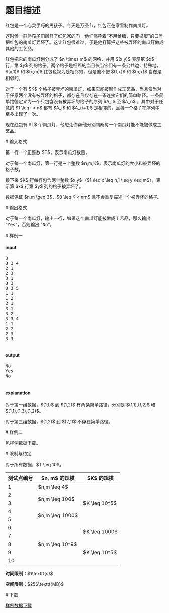 # 题目描述

<p>红包是一个心灵手巧的男孩子。今天是万圣节，红包正在家里制作南瓜灯。</p>
<p>这时候一群熊孩子们敲开了红包家的门，他们高呼着“不用给糖，只要捣蛋”的口号把红包的南瓜灯弄坏了。这让红包很难过，于是他打算把这些被弄坏的南瓜灯做成其他的工艺品。</p>
<p>红包把它的南瓜灯划分成了 $n \times m$ 的网格，并用 $(x,y)$ 表示第 $x$ 行，第 $y$ 列的格子。两个格子是相邻的当且仅当它们有一条公共边，特殊地， $(x,1)$ 和 $(x,m)$ 红包也视为是相邻的，但是他不把 $(1,x)$ 和 $(n,x)$ 当做是相邻的。</p>
<p>对于一个有 $K$ 个格子被弄坏的南瓜灯，如果它能被制作成工艺品，当且仅当对于任意两个没有被弄坏的格子，都存在且仅存在一条连接它们的简单路径。一条简单路径定义为一个只包含没有被弄坏的格子的序列 $A_1$ 至 $A_n$ ，其中对于任意的 $1 \leq i &lt; n$ 都有 $A_i$ 和 $A_{i+1}$ 是相邻的，且每一个格子在序列中至多出现了一次。</p>
<p>现在红包有 $T$ 个南瓜灯，他想让你帮他分别判断每一个南瓜灯能不能被做成工艺品。</p>
# 输入格式


<p>第一行一个正整数 $T$，表示南瓜灯数目。</p>
<p>对于每一个南瓜灯，第一行是三个整数 $n,m,K$，表示南瓜灯的大小和被弄坏的格子数。</p>
<p>接下来 $K$ 行每行包含两个整数 $x,y$（$1 \leq x \leq n,1 \leq y \leq m$），表示第 $x$ 行第 $y$ 列的格子被弄坏了。</p>
<p>数据保证 $n,m \geq 3$，$0 \leq K &lt; nm$ 且不会重复描述一个被弄坏的格子。</p>
# 输出格式


<p>对于每一个南瓜灯，输出一行，如果这个南瓜灯能被做成工艺品，那么输出 &#34;<samp>Yes</samp>&#34;，否则输出 &#34;<samp>No</samp>&#34;。</p>
# 样例一


<h4>input</h4>
<pre>3
3 3 4
2 1
2 3
3 1
3 3
3 3 5
1 1
1 2
2 1
3 1
3 2
3 3 4
1 1
2 2
2 3
3 3

</pre>

<h4>output</h4>
<pre>No
Yes
No

</pre>

<h4>explanation</h4>
<p>对于第一组数据，$(1,1)$ 到 $(1,2)$ 有两条简单路径，分别是 $(1,1),(1,2)$ 和 $(1,1),(1,3),(1,2)$。</p>
<p>对于第三组数据，$(1,2)$ 到 $(2,1)$ 不存在简单路径。</p>
# 样例二


<p>见样例数据下载。</p>
# 限制与约定


<p>对于所有数据，$T \leq 10$。</p>
<div class="table-responsive">
    <table class="table table-bordered table-text-center table-vertical-middle"><thead><tr><th>测试点编号</th><th>$n, m$ 的规模</th><th>$K$ 的规模</th></tr></thead><tbody><tr><td>1</td><td>$n,m \leq 4$</td><td rowspan="5">$K \leq 10^5$</td></tr><tr><td>2</td><td rowspan="2">$n,m \leq 100$</td></tr><tr><td>3</td></tr><tr><td>4</td><td rowspan="2">$n,m \leq 1000$</td></tr><tr><td>5</td></tr><tr><td>6</td><td rowspan="5">$n,m \leq 10^9$</td><td rowspan="2">$K \leq 1000$</td></tr><tr><td>7</td></tr><tr><td>8</td><td rowspan="3">$K \leq 10^5$</td></tr><tr><td>9</td></tr><tr><td>10</td></tr></tbody></table></div>

<p><strong>时间限制：</strong>$1\texttt{s}$</p>
<p><strong>空间限制：</strong>$256\texttt{MB}$</p>
# 下载


<p><a href="/download.php?type=problem&amp;id=142">样例数据下载</a></p>
